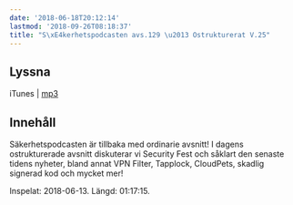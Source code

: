 ```yaml
---
date: '2018-06-18T20:12:14'
lastmod: '2018-09-26T08:18:37'
title: "S\xE4kerhetspodcasten avs.129 \u2013 Ostrukturerat V.25"
---
```

## Lyssna

iTunes \| [mp3](http://traffic.libsyn.com/sakerhetspodcasten/Sakerhetspodcasten_ostrukt_18_06_18.mp3)

## Innehåll

Säkerhetspodcasten är tillbaka med ordinarie avsnitt! I dagens ostrukturerade avsnitt
diskuterar vi Security Fest och såklart den senaste tidens nyheter, bland annat VPN
Filter, Tapplock, CloudPets, skadlig signerad kod och mycket mer!

Inspelat: 2018-06-13. Längd: 01:17:15.

